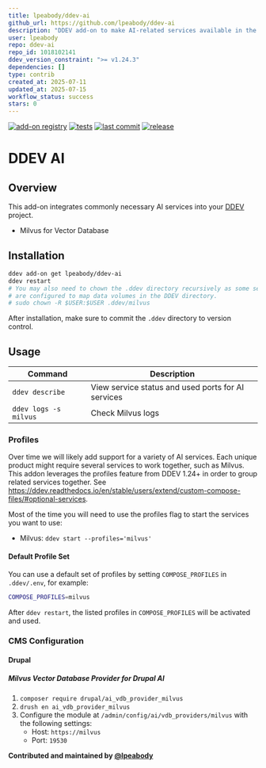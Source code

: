 ```yaml
---
title: lpeabody/ddev-ai
github_url: https://github.com/lpeabody/ddev-ai
description: "DDEV add-on to make AI-related services available in the environment."
user: lpeabody
repo: ddev-ai
repo_id: 1018102141
ddev_version_constraint: ">= v1.24.3"
dependencies: []
type: contrib
created_at: 2025-07-11
updated_at: 2025-07-15
workflow_status: success
stars: 0
---
```


[![add-on registry](https://img.shields.io/badge/DDEV-Add--on_Registry-blue)](https://addons.ddev.com)
[![tests](https://github.com/lpeabody/ddev-ai/actions/workflows/tests.yml/badge.svg?branch=main)](https://github.com/lpeabody/ddev-ai/actions/workflows/tests.yml?query=branch%3Amain)
[![last commit](https://img.shields.io/github/last-commit/lpeabody/ddev-ai)](https://github.com/lpeabody/ddev-ai/commits)
[![release](https://img.shields.io/github/v/release/lpeabody/ddev-ai)](https://github.com/lpeabody/ddev-ai/releases/latest)

# DDEV AI

## Overview

This add-on integrates commonly necessary AI services into your [DDEV](https://ddev.com/) project.

- Milvus for Vector Database

## Installation

```bash
ddev add-on get lpeabody/ddev-ai
ddev restart
# You may also need to chown the .ddev directory recursively as some services
# are configured to map data volumes in the DDEV directory.
# sudo chown -R $USER:$USER .ddev/milvus
```

After installation, make sure to commit the `.ddev` directory to version control.

## Usage

| Command               | Description                                        |
|-----------------------|----------------------------------------------------|
| `ddev describe`       | View service status and used ports for AI services |
| `ddev logs -s milvus` | Check Milvus logs                                  |

### Profiles

Over time we will likely add support for a variety of AI services. Each unique
product might require several services to work together, such as Milvus. This
addon leverages the profiles feature from DDEV 1.24+ in order to group related
services together. See https://ddev.readthedocs.io/en/stable/users/extend/custom-compose-files/#optional-services.

Most of the time you will need to use the profiles flag to start the services
you want to use:

- Milvus: `ddev start --profiles='milvus'`

#### Default Profile Set

You can use a default set of profiles by setting `COMPOSE_PROFILES` in `.ddev/.env`, for example:

```bash
COMPOSE_PROFILES=milvus
```

After `ddev restart`, the listed profiles in `COMPOSE_PROFILES` will be activated and used.

### CMS Configuration

#### Drupal

##### Milvus Vector Database Provider for Drupal AI

1. `composer require drupal/ai_vdb_provider_milvus`
2. `drush en ai_vdb_provider_milvus`
3. Configure the module at `/admin/config/ai/vdb_providers/milvus` with the following settings:
   - Host: `https://milvus`
   - Port: `19530`

**Contributed and maintained by [@lpeabody](https://github.com/lpeabody)**
